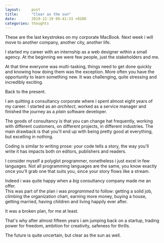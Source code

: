 ```yaml
---
layout:     post
title:      "Clear as the sun"
date:       2019-12-19 09:41:33 +0200
categories: thoughts
---
```


These are the last keystrokes on my corporate MacBook. Next week i will move to another company, another city, another life.

I started my career with an internship as a web designer within a small agency. At the beginning we were few people, just the stakeholders and me.

At that time everyone was multi-tasking, things need to get done quickly and knowing how doing them was the exception. More often you have the opportunity to learn something new. It was challenging, quite stressing and incredibly exciting.

Back to the present.

I am quitting a consultancy corporate where i spent almost eight years of my career. I started as an *architect*, worked as a service manager and finished the journey as a *plain* software developer.

The goods of consultancy is that you can change hat frequently, working with different customers, on different projects, in different industries.
The main drawback is that you'll end up with being pretty good at everything, but excelling in nothing.

Coding is similar to writing prose: your code tells a story, the way you'll write it has impacts both on editors, publishers and readers.

I consider myself a polyglot programmer, nonetheless i just excel in few languages. Not all programming languages are the same, you know exactly once you'll grab one that suits you, since your story flows like a stream.

Indeed i was quite happy when a *big* consultancy company made me an offer.  
This was part of the plan i was *programmed* to follow: getting a solid job, climbing the organization chart, earning more money, buying a house, getting married, having children and living happily ever after.

It was a broken plan, for me at least.

That's why after almost fifteen years i am jumping back on a startup, trading power for freedom, ambition for creativity, safeness for thrills. 

The future is quite uncertain, but clear as the sun as well.
